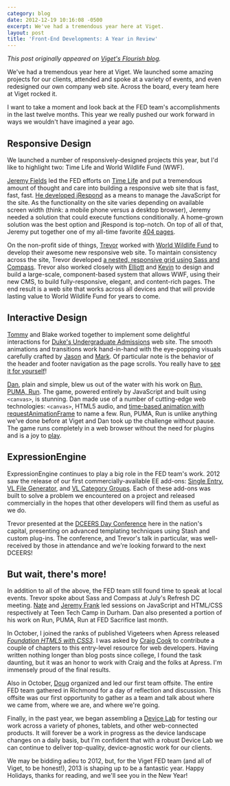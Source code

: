 ```yaml
---
category: blog
date: 2012-12-19 10:16:08 -0500
excerpt: We've had a tremendous year here at Viget.
layout: post
title: 'Front-End Developments: A Year in Review'
---
```


_This post originally appeared on [Viget's Flourish blog](http://viget.com/flourish/front-end-developments-a-year-in-review)._

We've had a tremendous year here at Viget. We launched some amazing projects for our clients, attended and spoke at a variety of events, and even redesigned our own company web site. Across the board, every team here at Viget rocked it.

I want to take a moment and look back at the FED team's accomplishments in the last twelve months. This year we really pushed our work forward in ways we wouldn't have imagined a year ago.


## Responsive Design

We launched a number of responsively-designed projects this year, but I'd like to highlight two: Time Life and World Wildlife Fund (WWF).

[Jeremy Fields](http://viget.com/about/team/jfields) led the FED efforts on [Time Life](http://viget.com/work/time-life) and put a tremendous amount of thought and care into building a responsive web site that is fast, fast, fast. [He developed jRespond](http://viget.com/inspire/managing-javascript-on-responsive-websites) as a means to manage the JavaScript for the site. As the functionality on the site varies depending on available screen width (think: a mobile phone versus a desktop browser), Jeremy needed a solution that could execute functions conditionally. A home-grown solution was the best option and jRespond is top-notch. On top of all of that, Jeremy put together one of my all-time favorite [404 pages](http://timelife.com/404).

On the non-profit side of things, [Trevor](http://viget.com/about/team/tdavis) worked with [World Wildlife Fund](http://viget.com/work/wwf) to develop their awesome new responsive web site. To maintain consistency across the site, Trevor developed [a nested, responsive grid using Sass and Compass](http://viget.com/inspire/building-a-nested-responsive-grid-with-sass-compass). Trevor also worked closely with [Elliott](http://viget.com/about/team/emunoz) and [Kevin](http://viget.com/about/team/kvigneault) to design and build a large-scale, component-based system that allows WWF, using their new CMS, to build fully-responsive, elegant, and content-rich pages. The end result is a web site that works across all devices and that will provide lasting value to World Wildlife Fund for years to come.


## Interactive Design

[Tommy](http://viget.com/about/team/tmarshall) and Blake worked together to implement some delightful interactions for [Duke's Undergraduate Admissions](http://viget.com/work/duke-admissions) web site. The smooth animations and transitions work hand-in-hand with the eye-popping visuals carefully crafted by [Jason](http://viget.com/about/team/jtoth) and [Mark](http://viget.com/about/team/msteinruck). Of particular note is the behavior of the header and footer navigation as the page scrolls. You really have to [see it for yourself](http://admissions.duke.edu/)!

[Dan](http://viget.com/about/team/dtello), plain and simple, blew us out of the water with his work on [Run, PUMA, Run](http://viget.com/work/run-puma-run). The game, powered entirely by JavaScript and built using `<canvas>`, is stunning. Dan made use of a number of cutting-edge web technologies: `<canvas>`, HTML5 audio, and [time-based animation with requestAnimationFrame](http://viget.com/extend/time-based-animation) to name a few. Run, PUMA, Run is unlike anything we've done before at Viget and Dan took up the challenge without pause. The game runs completely in a web browser without the need for plugins and is a joy to [play](http://www.puma.com/runpumarun).


## ExpressionEngine

ExpressionEngine continues to play a big role in the FED team's work. 2012 saw the release of our first commercially-available EE add-ons: [Single Entry](http://devot-ee.com/add-ons/single-entry), [VL File Generator](http://devot-ee.com/add-ons/vl-file-generator), and [VL Category Groups](http://devot-ee.com/add-ons/vl-category-groups). Each of these add-ons was built to solve a problem we encountered on a project and released commercially in the hopes that other developers will find them as useful as we do.

Trevor presented at the [DCEERS Day Conference](http://dceers.org/) here in the nation's capital, presenting on advanced templating techniques using Stash and custom plug-ins. The conference, and Trevor's talk in particular, was well-received by those in attendance and we're looking forward to the next DCEERS!

## But wait, there's more!

In addition to all of the above, the FED team still found time to speak at local events. Trevor spoke about Sass and Compass at July's Refresh DC meeting. [Nate](http://viget.com/about/team/nhunzaker) and [Jeremy Frank](http://viget.com/about/team/jfrank) led sessions on JavaScript and HTML/CSS respectively at Teen Tech Camp in Durham. Dan also presented a portion of his work on Run, PUMA, Run at FED Sacrifice last month.

In October, I joined the ranks of published Vigeteers when Apress released [_Foundation HTML5 with CSS3_](http://www.apress.com/9781430238768). I was asked by [Craig Cook](http://www.focalcurve.com/) to contribute a couple of chapters to this entry-level resource for web developers. Having written nothing longer than blog posts since college, I found the task daunting, but it was an honor to work with Craig and the folks at Apress. I'm immensely proud of the final results.

Also in October, [Doug](http://viget.com/about/team/davery) organized and led our first team offsite. The entire FED team gathered in Richmond for a day of reflection and discussion. This offsite was our first opportunity to gather as a team and talk about where we came from, where we are, and where we're going.

Finally, in the past year, we began assembling a [Device Lab](http://www.flickr.com/photos/viget/8074505190/in/photostream) for testing our work across a variety of phones, tablets, and other web-connected products. It will forever be a work in progress as the device landscape changes on a daily basis, but I'm confident that with a robust Device Lab we can continue to deliver top-quality, device-agnostic work for our clients.

We may be bidding adieu to 2012, but, for the Viget FED team (and all of Viget, to be honest!), 2013 is shaping up to be a fantastic year. Happy Holidays, thanks for reading, and we'll see you in the New Year!